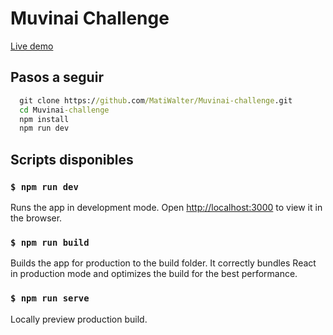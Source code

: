 # Muvinai Challenge

[Live demo](https://muvinai-challenge.vercel.app/)

## Pasos a seguir

```cmd
  git clone https://github.com/MatiWalter/Muvinai-challenge.git
  cd Muvinai-challenge
  npm install
  npm run dev
```

## Scripts disponibles

### `$ npm run dev`

Runs the app in development mode.
Open <http://localhost:3000> to view it in the browser.

### `$ npm run build`

Builds the app for production to the build folder.
It correctly bundles React in production mode and optimizes the build for the best performance.

### `$ npm run serve`

Locally preview production build.
